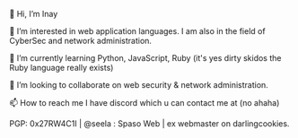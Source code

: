 👋 Hi, I’m Inay

👀 I’m interested in web application languages. I am also in the field of CyberSec and network administration.

🌱 I’m currently learning Python, JavaScript, Ruby (it's yes dirty skidos the Ruby language really exists)

💞️ I’m looking to collaborate on web security & network administration.

📫 How to reach me I have discord which u can contact me at (no ahaha)
     
PGP: 0x27RW4C1I | @seela : Spaso Web | ex webmaster on darlingcookies.
 
 
